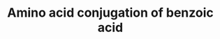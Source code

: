 ---
annotations:
- id: PW:0000011
  parent: classic metabolic pathway
  type: Pathway Ontology
  value: amino acid metabolic pathway
authors:
- MaintBot
- Khanspers
- Mkutmon
- Mick Eikelhof
description: ''
last-edited: 2019-08-16
organisms:
- Bos taurus
redirect_from:
- /index.php/Pathway:WP1008
- /instance/WP1008
- /instance/WP1008_r105985
revision: r105985
schema-jsonld:
- '@context': https://schema.org/
  '@id': https://wikipathways.github.io/pathways/WP1008.html
  '@type': Dataset
  creator:
    '@type': Organization
    name: WikiPathways
  description: ''
  keywords:
  - ACSS2
  - AMP
  - ATP
  - Acetyl CoA
  - Benzoic acid
  - Benzoic acid AMP ester
  - Benzoyl-CoA
  - Coenzyme A
  - GLYAT
  - GLYATL2
  - Phosphate
  - glycine
  - hippuric acid
  license: CC0
  name: Amino acid conjugation of benzoic acid
seo: CreativeWork
title: Amino acid conjugation of benzoic acid
wpid: WP1008
---
